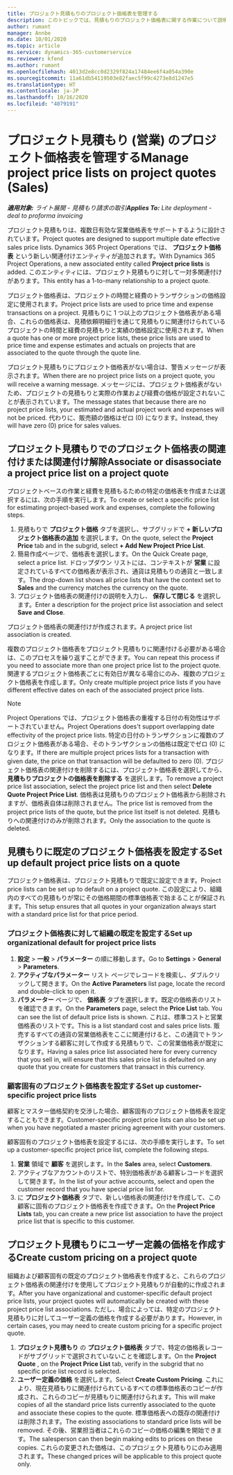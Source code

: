```yaml
---
title: プロジェクト見積もりのプロジェクト価格表を管理する
description: このトピックでは、見積もりのプロジェクト価格表に関する作業について説明します。 (Sales)
author: rumant
manager: Annbe
ms.date: 10/01/2020
ms.topic: article
ms.service: dynamics-365-customerservice
ms.reviewer: kfend
ms.author: rumant
ms.openlocfilehash: 4013d2e8cc0d2329f824a17484ee6f4a054a390e
ms.sourcegitcommit: 11a61db54119503e82faec5f99c4273e8d1247e5
ms.translationtype: HT
ms.contentlocale: ja-JP
ms.lasthandoff: 10/16/2020
ms.locfileid: "4079191"
---
```

# <a name="manage-project-price-lists-on-project-quotes-sales"></a><span data-ttu-id="bab7e-104">プロジェクト見積もり (営業) のプロジェクト価格表を管理する</span><span class="sxs-lookup"><span data-stu-id="bab7e-104">Manage project price lists on project quotes (Sales)</span></span>

<span data-ttu-id="bab7e-105">_**適用対象:** ライト展開 - 見積もり請求の取引_</span><span class="sxs-lookup"><span data-stu-id="bab7e-105">_**Applies To:** Lite deployment - deal to proforma invoicing_</span></span>

<span data-ttu-id="bab7e-106">プロジェクト見積もりは、複数日有効な営業価格表をサポートするように設計されています。</span><span class="sxs-lookup"><span data-stu-id="bab7e-106">Project quotes are designed to support multiple date effective sales price lists.</span></span> <span data-ttu-id="bab7e-107">Dynamics 365 Project Operations では、 **プロジェクト価格表** という新しい関連付けエンティティが追加されます。</span><span class="sxs-lookup"><span data-stu-id="bab7e-107">With Dynamics 365 Project Operations, a new associated entity called **Project price lists** is added.</span></span> <span data-ttu-id="bab7e-108">このエンティティには、プロジェクト見積もりに対して一対多関連付けがあります。</span><span class="sxs-lookup"><span data-stu-id="bab7e-108">This entity has a 1-to-many relationship to a project quote.</span></span>

<span data-ttu-id="bab7e-109">プロジェクト価格表は、プロジェクトの時間と経費のトランザクションの価格設定に使用されます。</span><span class="sxs-lookup"><span data-stu-id="bab7e-109">Project price lists are used to price time and expense transactions on a project.</span></span> <span data-ttu-id="bab7e-110">見積もりに 1 つ以上のプロジェクト価格表がある場合、これらの価格表は、見積依頼明細行を通じて見積もりに関連付けられているプロジェクトの時間と経費の見積もりと実績の価格設定に使用されます。</span><span class="sxs-lookup"><span data-stu-id="bab7e-110">When a quote has one or more project price lists, these price lists are used to price time and expense estimates and actuals on projects that are associated to the quote through the quote line.</span></span>

<span data-ttu-id="bab7e-111">プロジェクト見積もりにプロジェクト価格表がない場合は、警告メッセージが表示されます。</span><span class="sxs-lookup"><span data-stu-id="bab7e-111">When there are no project price lists on a project quote, you will receive a warning message.</span></span> <span data-ttu-id="bab7e-112">メッセージには、プロジェクト価格表がないため、プロジェクトの見積もりと実際の作業および経費の価格が設定されないことが表示されています。</span><span class="sxs-lookup"><span data-stu-id="bab7e-112">The message states that because there are no project price lists, your estimated and actual project work and expenses will not be priced.</span></span> <span data-ttu-id="bab7e-113">代わりに、販売額の価格はゼロ (0) になります。</span><span class="sxs-lookup"><span data-stu-id="bab7e-113">Instead, they will have zero (0) price for sales values.</span></span>

## <a name="associate-or-disassociate-a-project-price-list-on-a-project-quote"></a><span data-ttu-id="bab7e-114">プロジェクト見積もりでのプロジェクト価格表の関連付けまたは関連付け解除</span><span class="sxs-lookup"><span data-stu-id="bab7e-114">Associate or disassociate a project price list on a project quote</span></span>

<span data-ttu-id="bab7e-115">プロジェクトベースの作業と経費を見積もるための特定の価格表を作成または選択するには、次の手順を実行します。</span><span class="sxs-lookup"><span data-stu-id="bab7e-115">To create or select a specific price list for estimating project-based work and expenses, complete the following steps.</span></span>

1. <span data-ttu-id="bab7e-116">見積もりで **プロジェクト価格** タブを選択し、サブグリッドで **+ 新しいプロジェクト価格表の追加** を選択します。</span><span class="sxs-lookup"><span data-stu-id="bab7e-116">On the quote, select the **Project Price** tab and in the subgrid, select **+ Add New Project Price List**.</span></span>
2. <span data-ttu-id="bab7e-117">簡易作成ページで、価格表を選択します。</span><span class="sxs-lookup"><span data-stu-id="bab7e-117">On the Quick Create page, select a price list.</span></span> <span data-ttu-id="bab7e-118">ドロップダウン リストには、コンテキストが **営業** に設定されているすべての価格表が表示され、通貨は見積もりの通貨と一致します。</span><span class="sxs-lookup"><span data-stu-id="bab7e-118">The drop-down list shows all price lists that have the context set to **Sales** and the currency matches the currency on the quote.</span></span>
4. <span data-ttu-id="bab7e-119">プロジェクト価格表の関連付けの説明を入力し、 **保存して閉じる** を選択します。</span><span class="sxs-lookup"><span data-stu-id="bab7e-119">Enter a description for the project price list association and select **Save and Close**.</span></span>

<span data-ttu-id="bab7e-120">プロジェクト価格表の関連付けが作成されます。</span><span class="sxs-lookup"><span data-stu-id="bab7e-120">A project price list association is created.</span></span>

<span data-ttu-id="bab7e-121">複数のプロジェクト価格表をプロジェクト見積もりに関連付ける必要がある場合は、このプロセスを繰り返すことができます。</span><span class="sxs-lookup"><span data-stu-id="bab7e-121">You can repeat this process if you need to associate more than one project price list to the project quote.</span></span> <span data-ttu-id="bab7e-122">関連するプロジェクト価格表ごとに有効日が異なる場合にのみ、複数のプロジェクト価格表を作成します。</span><span class="sxs-lookup"><span data-stu-id="bab7e-122">Only create multiple project price lists if you have different effective dates on each of the associated project price lists.</span></span>

> [!NOTE]
> <span data-ttu-id="bab7e-123">Project Operations では、プロジェクト価格表の重複する日付の有効性はサポートされていません。</span><span class="sxs-lookup"><span data-stu-id="bab7e-123">Project Operations does't support overlapping date effectivity of the project price lists.</span></span> <span data-ttu-id="bab7e-124">特定の日付のトランザクションに複数のプロジェクト価格表がある場合、そのトランザクションの価格は既定でゼロ (0) になります。</span><span class="sxs-lookup"><span data-stu-id="bab7e-124">If there are multiple project prices lists for a transaction with given date, the price on that transaction will be defaulted to zero (0).</span></span>
<span data-ttu-id="bab7e-125">プロジェクト価格表の関連付けを削除するには、プロジェクト価格表を選択してから、 **見積もりプロジェクトの価格表を削除する** を選択します。</span><span class="sxs-lookup"><span data-stu-id="bab7e-125">To remove a project price list association, select the project price list and then select **Delete Quote Project Price List**.</span></span> <span data-ttu-id="bab7e-126">価格表は見積もりのプロジェクト価格表から削除されますが、価格表自体は削除されません。</span><span class="sxs-lookup"><span data-stu-id="bab7e-126">The price list is removed from the project price lists of the quote, but the price list itself is not deleted.</span></span> <span data-ttu-id="bab7e-127">見積もりへの関連付けのみが削除されます。</span><span class="sxs-lookup"><span data-stu-id="bab7e-127">Only the association to the quote is deleted.</span></span>

## <a name="set-up-default-project-price-lists-on-a-quote"></a><span data-ttu-id="bab7e-128">見積もりに既定のプロジェクト価格表を設定する</span><span class="sxs-lookup"><span data-stu-id="bab7e-128">Set up default project price lists on a quote</span></span>

<span data-ttu-id="bab7e-129">プロジェクト価格表は、プロジェクト見積もりで既定に設定できます。</span><span class="sxs-lookup"><span data-stu-id="bab7e-129">Project price lists can be set up to default on a project quote.</span></span> <span data-ttu-id="bab7e-130">この設定により、組織内のすべての見積もりが常にその価格期間の標準価格表で始まることが保証されます。</span><span class="sxs-lookup"><span data-stu-id="bab7e-130">This setup ensures that all quotes in your organization always start with a standard price list for that price period.</span></span>

### <a name="set-up-organizational-default-for-project-price-lists"></a><span data-ttu-id="bab7e-131">プロジェクト価格表に対して組織の既定を設定する</span><span class="sxs-lookup"><span data-stu-id="bab7e-131">Set up organizational default for project price lists</span></span>

1. <span data-ttu-id="bab7e-132">**設定** > **一般** > **パラメーター** の順に移動します。</span><span class="sxs-lookup"><span data-stu-id="bab7e-132">Go to **Settings** > **General** > **Parameters**.</span></span>
2. <span data-ttu-id="bab7e-133">**アクティブなパラメーター** リスト ページでレコードを検索し、ダブルクリックして開きます。</span><span class="sxs-lookup"><span data-stu-id="bab7e-133">On the **Active Parameters** list page, locate the record and double-click to open it.</span></span> 
3. <span data-ttu-id="bab7e-134">**パラメーター** ページで、 **価格表** タブを選択します。既定の価格表のリストを確認できます。</span><span class="sxs-lookup"><span data-stu-id="bab7e-134">On the **Parameters** page, select the **Price List** tab. You can see the list of default price lists is shown.</span></span> <span data-ttu-id="bab7e-135">これは、標準コストと営業価格表のリストです。</span><span class="sxs-lookup"><span data-stu-id="bab7e-135">This is a list standard cost and sales price lists.</span></span> <span data-ttu-id="bab7e-136">販売するすべての通貨の営業価格表をここに関連付けると、この通貨でトランザクションする顧客に対して作成する見積もりで、この営業価格表が既定になります。</span><span class="sxs-lookup"><span data-stu-id="bab7e-136">Having a sales price list associated here for every currency that you sell in, will ensure that this sales price list is defaulted on any quote that you create for customers that transact in this currency.</span></span>

### <a name="set-up-customer-specific-project-price-lists"></a><span data-ttu-id="bab7e-137">顧客固有のプロジェクト価格表を設定する</span><span class="sxs-lookup"><span data-stu-id="bab7e-137">Set up customer-specific project price lists</span></span>

<span data-ttu-id="bab7e-138">顧客とマスター価格契約を交渉した場合、顧客固有のプロジェクト価格表を設定することもできます。</span><span class="sxs-lookup"><span data-stu-id="bab7e-138">Customer-specific project price lists can also be set up when you have negotiated a master pricing agreement with your customers.</span></span>

<span data-ttu-id="bab7e-139">顧客固有のプロジェクト価格表を設定するには、次の手順を実行します。</span><span class="sxs-lookup"><span data-stu-id="bab7e-139">To set up a customer-specific project price list, complete the following steps.</span></span>

1. <span data-ttu-id="bab7e-140">**営業** 領域で **顧客** を選択します。</span><span class="sxs-lookup"><span data-stu-id="bab7e-140">In the **Sales** area, select **Customers**.</span></span>
2. <span data-ttu-id="bab7e-141">アクティブなアカウントのリストで、特別価格表がある顧客レコードを選択して開きます。</span><span class="sxs-lookup"><span data-stu-id="bab7e-141">In the list of your active accounts, select and open the customer record that you have special price list for.</span></span>
3. <span data-ttu-id="bab7e-142">に **プロジェクト価格表** タブで、新しい価格表の関連付けを作成して、この顧客に固有のプロジェクト価格表を作成できます。</span><span class="sxs-lookup"><span data-stu-id="bab7e-142">On the **Project Price Lists** tab, you can create a new price list association to have the project price list that is specific to this customer.</span></span>

## <a name="create-custom-pricing-on-a-project-quote"></a><span data-ttu-id="bab7e-143">プロジェクト見積もりにユーザー定義の価格を作成する</span><span class="sxs-lookup"><span data-stu-id="bab7e-143">Create custom pricing on a project quote</span></span>

<span data-ttu-id="bab7e-144">組織および顧客固有の既定のプロジェクト価格表を作成すると、これらのプロジェクト価格表の関連付けを使用してプロジェクト見積もりが自動的に作成されます。</span><span class="sxs-lookup"><span data-stu-id="bab7e-144">After you have organizational and customer-specific default project price lists, your project quotes will automatically be created with these project price list associations.</span></span> <span data-ttu-id="bab7e-145">ただし、場合によっては、特定のプロジェクト見積もりに対してユーザー定義の価格を作成する必要があります。</span><span class="sxs-lookup"><span data-stu-id="bab7e-145">However, in certain cases, you may need to create custom pricing for a specific project quote.</span></span> 

1. <span data-ttu-id="bab7e-146">**プロジェクト見積もり** の **プロジェクト価格表** タブで、特定の価格表レコードがサブグリッドで選択されていないことを確認します。</span><span class="sxs-lookup"><span data-stu-id="bab7e-146">On the **Project Quote** , on the **Project Price List** tab, verify in the subgrid that no specific price list record is selected.</span></span>
2. <span data-ttu-id="bab7e-147">**ユーザー定義の価格** を選択します。</span><span class="sxs-lookup"><span data-stu-id="bab7e-147">Select **Create Custom Pricing**.</span></span> <span data-ttu-id="bab7e-148">これにより、現在見積もりに関連付けられているすべての標準価格表のコピーが作成され、これらのコピーが見積もりに関連付けられます。</span><span class="sxs-lookup"><span data-stu-id="bab7e-148">This will make copies of all the standard price lists currently associated to the quote and associate these copies to the quote.</span></span> <span data-ttu-id="bab7e-149">標準価格表への既存の関連付けは削除されます。</span><span class="sxs-lookup"><span data-stu-id="bab7e-149">The existing associations to standard price lists will be removed.</span></span> <span data-ttu-id="bab7e-150">その後、営業担当者はこれらのコピーの価格の編集を開始できます。</span><span class="sxs-lookup"><span data-stu-id="bab7e-150">The salesperson can then begin making edits to prices on these copies.</span></span> <span data-ttu-id="bab7e-151">これらの変更された価格は、このプロジェクト見積もりにのみ適用されます。</span><span class="sxs-lookup"><span data-stu-id="bab7e-151">These changed prices will be applicable to this project quote only.</span></span>
